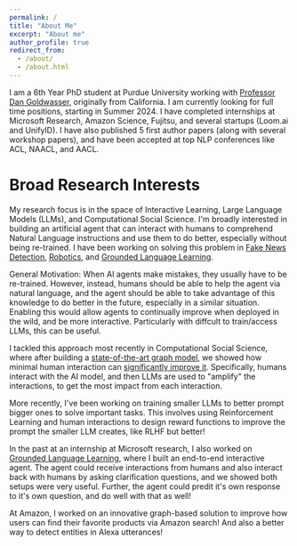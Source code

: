 ```yaml
---
permalink: /
title: "About Me"
excerpt: "About me"
author_profile: true
redirect_from: 
  - /about/
  - /about.html
---
```


I am a 6th Year PhD student at Purdue University working with [Professor Dan Goldwasser](https://www.cs.purdue.edu/homes/dgoldwas/), originally from California. I am currently looking for full time positions, starting in Summer 2024. I have completed internships at Microsoft Research, Amazon Science, Fujitsu, and several startups (Loom.ai and UnifyID). I have also published 5 first author papers (along with several workshop papers), and have been accepted at top NLP conferences like ACL, NAACL, and AACL.

Broad Research Interests
======

My research focus is in the space of Interactive Learning, Large Language Models (LLMs), and Computational Social Science. I'm broadly interested in building an artificial agent that can interact with humans to comprehend Natural Language instructions and use them to do better, especially without being re-trained. I have been working on solving this problem in [Fake News Detection](https://arxiv.org/abs/2309.07384), [Robotics](https://aclanthology.org/N19-1195.pdf), and [Grounded Language Learning](https://arxiv.org/abs/2304.10750). 

General Motivation: When AI agents make mistakes, they usually have to be re-trained. However, instead, humans should be able to help the agent via natural language, and the agent should be able to take advantage of this knowledge to do better in the future, especially in a similar situation. Enabling this would allow agents to continually improve when deployed in the wild, and be more interactive. Particularly with diffcult to train/access LLMs, this can be useful.

I tackled this approach most recently in Computational Social Science, where after building a [state-of-the-art graph model](https://aclanthology.org/2022.acl-long.97/), we showed how minimal human interaction can [significantly improve it](https://arxiv.org/abs/2309.07384). Specifically, humans interact with the AI model, and then LLMs are used to "amplify" the interactions, to get the most impact from each interaction. 

More recently, I've been working on training smaller LLMs to better prompt bigger ones to solve important tasks. This involves using Reinforcement Learning and human interactions to design reward functions to improve the prompt the smaller LLM creates, like RLHF but better! 

In the past at an internship at Microsoft research, I also worked on [Grounded Language Learning](https://arxiv.org/abs/2304.10750), where I built an end-to-end interactive agent. The agent could receive interactions from humans and also interact back with humans by asking clarification questions, and we showed both setups were very useful. Further, the agent could predit it's own response to it's own question, and do well with that as well!

At Amazon, I worked on an innovative graph-based solution to improve how users can find their favorite products via Amazon search! And also a better way to detect entities in Alexa utterances!

